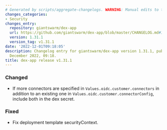 ```yaml
---
# Generated by scripts/aggregate-changelogs. WARNING: Manual edits to this files will be overwritten.
changes_categories:
- Security
changes_entry:
  repository: giantswarm/dex-app
  url: https://github.com/giantswarm/dex-app/blob/master/CHANGELOG.md#1311---2022-12-01
  version: 1.31.1
  version_tag: v1.31.1
date: '2022-12-01T09:18:05'
description: Changelog entry for giantswarm/dex-app version 1.31.1, published on 01
  December 2022, 09:18.
title: dex-app release v1.31.1
---
```


### Changed
- If more connectors are specified in `Values.oidc.customer.connectors` in addition to an existing one in `Values.oidc.customer.connectorConfig`, include both in the dex secret.
### Fixed
- Fix deployment template securityContext.
